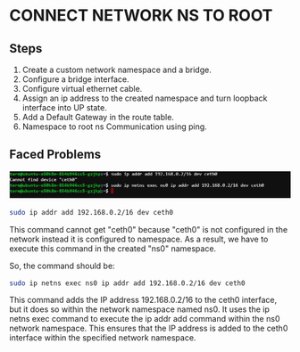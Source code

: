 # CONNECT NETWORK NS TO ROOT

## Steps

1. Create a custom network namespace and a bridge.
2. Configure a bridge interface.
3. Configure virtual ethernet cable.
4. Assign an ip address to the created namespace and turn loopback interface into UP state.
5. Add a Default Gateway in the route table.
6. Namespace to root ns Communication using ping.

## Faced Problems

![alt text](./images/net-05.JPG)

```bash
sudo ip addr add 192.168.0.2/16 dev ceth0
```
This command cannot get "ceth0" because "ceth0" is not configured in the network instead it is configured to namespace. As a result, we have to execute this command in the created "ns0" namespace. 

So, the command should be:

```bash
sudo ip netns exec ns0 ip addr add 192.168.0.2/16 dev ceth0
```

This command adds the IP address 192.168.0.2/16 to the ceth0 interface, but it does so within the network namespace named ns0. It uses the ip netns exec command to execute the ip addr add command within the ns0 network namespace. This ensures that the IP address is added to the ceth0 interface within the specified network namespace.